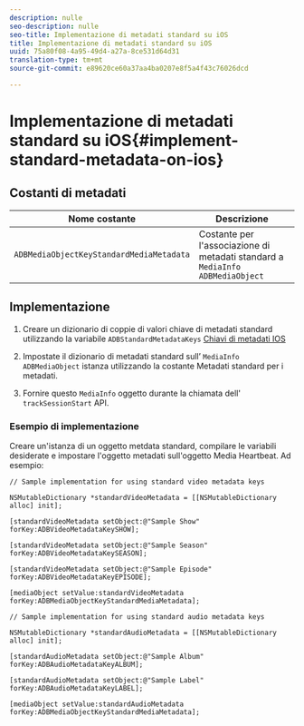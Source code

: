```yaml
---
description: nulle
seo-description: nulle
seo-title: Implementazione di metadati standard su iOS
title: Implementazione di metadati standard su iOS
uuid: 75a80f08-4a95-49d4-a27a-8ce531d64d31
translation-type: tm+mt
source-git-commit: e89620ce60a37aa4ba0207e8f5a4f43c76026dcd

---
```



# Implementazione di metadati standard su iOS{#implement-standard-metadata-on-ios}

## Costanti di metadati

| Nome costante | Descrizione   |
|---|---|
| `ADBMediaObjectKeyStandardMediaMetadata` | Costante per l'associazione di metadati standard a `MediaInfo ADBMediaObject` |

## Implementazione

1. Creare un dizionario di coppie di valori chiave di metadati standard utilizzando la variabile `ADBStandardMetadataKeys`
   [Chiavi di metadati IOS](/help/sdk-implement/track-av-playback/impl-std-metadata/ios-metadata-keys.md)

1. Impostate il dizionario di metadati standard sull’ `MediaInfo` `ADBMediaObject` istanza utilizzando la costante Metadati standard per i metadati.

1. Fornire questo `MediaInfo` oggetto durante la chiamata dell' `trackSessionStart` API.

### Esempio di implementazione

Creare un'istanza di un oggetto metdata standard, compilare le variabili desiderate e impostare l'oggetto metadati sull'oggetto Media Heartbeat. Ad esempio:

```
// Sample implementation for using standard video metadata keys 
 
NSMutableDictionary *standardVideoMetadata = [[NSMutableDictionary alloc] init]; 
 
[standardVideoMetadata setObject:@"Sample Show" forKey:ADBVideoMetadataKeySHOW]; 
 
[standardVideoMetadata setObject:@"Sample Season" forKey:ADBVideoMetadataKeySEASON]; 
 
[standardVideoMetadata setObject:@"Sample Episode" forKey:ADBVideoMetadataKeyEPISODE]; 
 
[mediaObject setValue:standardVideoMetadata forKey:ADBMediaObjectKeyStandardMediaMetadata];
```

```
// Sample implementation for using standard audio metadata keys 
 
NSMutableDictionary *standardAudioMetadata = [[NSMutableDictionary alloc] init];  
 
[standardAudioMetadata setObject:@"Sample Album"   forKey:ADBAudioMetadataKeyALBUM];  
 
[standardAudioMetadata setObject:@"Sample Label"   forKey:ADBAudioMetadataKeyLABEL]; 
 
[mediaObject setValue:standardAudioMetadata   forKey:ADBMediaObjectKeyStandardMediaMetadata];
```

